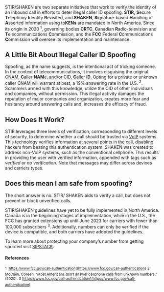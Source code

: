 STIR/SHAKEN are two separate initiatives that work to verify the identity of an inbound call in efforts to deter illegal caller ID spoofing. **STIR,** **S**ecure **T**elephony **I**dentity **R**evisited, and **SHAKEN**, **S**ignature-based **H**andling  of **A**sserted  information using  to**KENs**  are mandated in North America. Since its origin in 2020 <sup>1</sup>, governing bodies **CRTC**, **C**anadian **R**adio-television and **T**elecommunications **C**ommission, and the **FCC** **F**ederal **C**ommunications **C**ommission will oversee its implementation and maintenance.

## A Little Bit About Illegal Caller ID Spoofing

Spoofing, as the name suggests, is the intentional act of tricking someone. In the context of telecommunications, it involves disguising the original  [CNAM, **C**aller **NAM**e, and/or CID, **C**aller **ID**. ](https://www.sipstack.com/resources/knowledge-base/general/what-is-cnam)  Opting for a private or unknown caller CNAM will warrant at best, a 19% answering rate in the U.S.  <sup>2</sup>. Scammers armed with this knowledge, utilize the CID of other individuals and companies, without permission. This illegal activity damages the reputation of major companies and organization, creates more fear and hesitancy around answering calls and, increases the efficacy of fraud.

## How Does It Work?

STIR leverages three levels of verification, corresponding to different levels of security, to determine whether a call should be trusted via [VoIP](https://www.sipstack.com/resources/blog/voip-technology-explained) systems. This technology verifies information at several points in the call, disabling hackers from beating this authentication system. SHAKEN was created to address non-VoIP systems, such as the conventional cellphone. This results in providing the user with verified information, appended with tags such as *verified* or *no verification*. Note that messages may differ across devices and carriers types.

## Does this mean I am safe from spoofing?

The short answer is no. STIR/ SHAKEN aids to verify a call, but does not prevent or block unverified calls.

STIR/SHAKEN guidelines have yet to be fully implemented in North America. Canada is in the beginning stages of implementation, while in the U.S., the FCC has granted extensions up until June 2023 for carriers with fewer than 100,000 subscribers <sup>3</sup>.  Additionally, numbers can only be verified if the device is compatible, and both carriers have adopted the guidelines.

To learn more about protecting your company’s number from getting spoofed visit [SIPSTACK](https://www.sipstack.com/). 

#### References
<sup>1 [https://www.fcc.gov/call-authentication](https://www.fcc.gov/call-authentication)</sup>
<sup>2 McClain, Colleen. "Most Americans don’t answer cellphone calls from unknown numbers." (2020).</sup>
<sup>3 [https://www.fcc.gov/call-authentication](https://www.fcc.gov/call-authentication)</sup>

